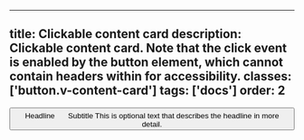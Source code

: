 <!--
 *              Copyright (c) 2025 Visa, Inc.
 *
 * Licensed under the Apache License, Version 2.0 (the "License");
 * you may not use this file except in compliance with the License.
 * You may obtain a copy of the License at
 *
 *         http://www.apache.org/licenses/LICENSE-2.0
 *
 * Unless required by applicable law or agreed to in writing, software
 * distributed under the License is distributed on an "AS IS" BASIS,
 * WITHOUT WARRANTIES OR CONDITIONS OF ANY KIND, either express or implied.
 * See the License for the specific language governing permissions and
 * limitations under the License.
 *
 -->
---
title: Clickable content card 
description: Clickable content card. Note that the click event is enabled by the button element, which cannot contain headers within for accessibility. 
classes: ['button.v-content-card']
tags: ['docs']
order: 2
---

<button class="v-content-card">
  <span class="v-content-card-body v-flex v-flex-col v-flex-grow v-gap-4 v-align-items-start">
    <span class="v-content-card-title v-typography-headline-4 v-content-card-title-link v-flex v-align-items-center">
      Headline
      <svg class="v-icon v-icon-tiny v-icon-move" height="16" viewbox="0 0 16 16" width="16">
        <use href="#visa-chevron-link-tiny">
        </use>
      </svg>
    </span>
    <span class="v-content-card-subtitle v-typography-subtitle-3">
      Subtitle
    </span>
    <span class="v-typography-body-2 v-pt-4">
      This is optional text that describes the headline in more detail.
    </span>
  </span>
</button>
